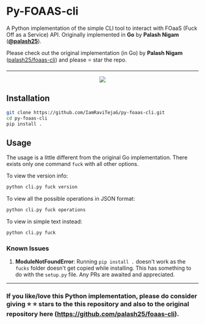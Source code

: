 # Py-FOAAS-cli

A Python implementation of the simple CLI tool to interact with FOaaS (Fuck Off as a Service) API. Originally implemented in **Go** by **Palash Nigam** ([**@palash25**](https://github.com/palash25)).

Please check out the original implementation (in Go) by **Palash Nigam** ([palash25/foaas-cli](https://github.com/palash25/foaas-cli)) and please :star: star the repo.

***

<p align="center">
  <img src="https://github.com/IamRaviTejaG/py-foaas-cli/blob/master/assets/fuck.gif" />
</p>

## Installation
```bash
git clone https://github.com/IamRaviTejaG/py-foaas-cli.git
cd py-foaas-cli
pip install .
```

## Usage
The usage is a little different from the original Go implementation. There exists only one command `fuck` with all other options.

To view the version info:
```bash
python cli.py fuck version
```

To view all the possible operations in JSON format:
```bash
python cli.py fuck operations
```
To view in simple text instead:
```bash
python cli.py fuck
```

### Known Issues
1. **ModuleNotFoundError**: Running `pip install .` doesn't work as the `fucks` folder doesn't get copied while installing. This has something to do with the `setup.py` file. Any PRs are awaited and appreciated.

***
### If you like/love this Python implementation, please do consider giving :star: :star: stars to the this repository and also to the original repository here (https://github.com/palash25/foaas-cli).
